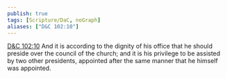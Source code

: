 ```yaml
---
publish: true
tags: [Scripture/DaC, noGraph]
aliases: ["D&C 102:10"]
---
```

[D&C 102:10](https://churchofjesuschrist.org/study/scriptures/dc-testament/dc/102?lang=eng&id=p10#p10) And it is according to the dignity of his office that he should preside over the council of the church; and it is his privilege to be assisted by two other presidents, appointed after the same manner that he himself was appointed.
